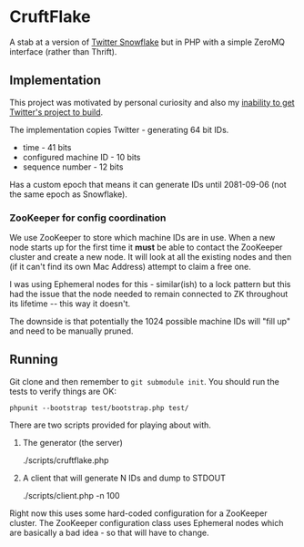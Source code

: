 # CruftFlake

A stab at a version of [Twitter Snowflake](https://github.com/twitter/snowflake)
but in PHP with a simple ZeroMQ interface (rather than Thrift).

## Implementation

This project was motivated by personal curiosity and also my [inability to
get Twitter's project to build](https://github.com/twitter/snowflake/issues/8).

The implementation copies Twitter - generating 64 bit IDs.

  - time - 41 bits
  - configured machine ID - 10 bits
  - sequence number - 12 bits

Has a custom epoch that means it can generate IDs until 2081-09-06 (not the 
same epoch as Snowflake).

### ZooKeeper for config coordination

We use ZooKeeper to store which machine IDs are in use. When a new node starts
up for the first time it **must** be able to contact the ZooKeeper cluster
and create a new node. It will look at all the existing nodes and then (if it
can't find its own Mac Address) attempt to claim a free one.

I was using Ephemeral nodes for this - similar(ish) to a lock pattern but this
had the issue that the node needed to remain connected to ZK throughout its
lifetime -- this way it doesn't.

The downside is that potentially the 1024 possible machine IDs will "fill up"
and need to be manually pruned.

## Running

Git clone and then remember to `git submodule init`. You should run the tests
to verify things are OK:

    phpunit --bootstrap test/bootstrap.php test/

There are two scripts provided for playing about with.

1. The generator (the server)

    ./scripts/cruftflake.php

2. A client that will generate N IDs and dump to STDOUT

    ./scripts/client.php -n 100

Right now this uses some hard-coded configuration for a ZooKeeper cluster.
The ZooKeeper configuration class uses Ephemeral nodes which are basically a
bad idea - so that will have to change.